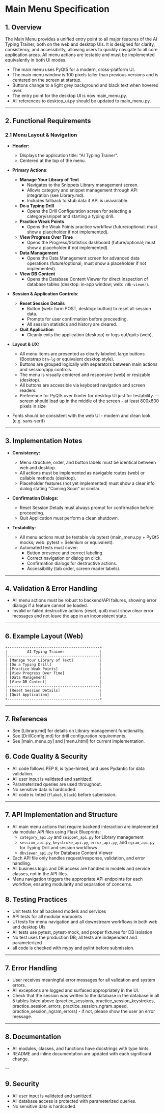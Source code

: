 # Main Menu Specification

## 1. Overview

The Main Menu provides a unified entry point to all major features of the AI Typing Trainer, both on the web and desktop UIs. It is designed for clarity, consistency, and accessibility, allowing users to quickly navigate to all core application areas. All menu actions are testable and must be implemented equivalently in both UI modes.

- The main menu uses PyQt5 for a modern, cross-platform UI.
- The main menu window is 100 pixels taller than previous versions and is centered on the screen at startup.
- Buttons change to a light grey background and black text when hovered over.
- The entry point for the desktop UI is now main_menu.py.
- All references to desktop_ui.py should be updated to main_menu.py.

---

## 2. Functional Requirements

### 2.1 Menu Layout & Navigation

- **Header:**
  - Displays the application title: "AI Typing Trainer".
  - Centered at the top of the menu.

- **Primary Actions:**
  - **Manage Your Library of Text**
    - Navigates to the Snippets Library management screen.
    - Allows category and snippet management through API integration (see Library.md).
    - Includes fallback to stub data if API is unavailable.
  - **Do a Typing Drill**
    - Opens the Drill Configuration screen for selecting a category/snippet and starting a typing drill.
  - **Practice Weak Points**
    - Opens the Weak Points practice workflow (future/optional; must show a placeholder if not implemented).
  - **View Progress Over Time**
    - Opens the Progress/Statistics dashboard (future/optional; must show a placeholder if not implemented).
  - **Data Management**
    - Opens the Data Management screen for advanced data operations (future/optional; must show a placeholder if not implemented).
  - **View DB Content**
    - Opens the Database Content Viewer for direct inspection of database tables (desktop: in-app window; web: `/db-viewer`).

- **Session & Application Controls:**
  - **Reset Session Details**
    - Button (web: form POST, desktop: button) to reset all session data.
    - Prompts for user confirmation before proceeding.
    - All session statistics and history are cleared.
  - **Quit Application**
    - Cleanly exits the application (desktop) or logs out/quits (web).

- **Layout & UX:**
  - All menu items are presented as clearly labeled, large buttons (Bootstrap `btn-lg` or equivalent desktop style).
  - Buttons are grouped logically with separators between main actions and session/app controls.
  - The menu is visually centered and responsive (web) or resizable (desktop).
  - All buttons are accessible via keyboard navigation and screen readers.
  - Preference for PyQt5 over tkinter for desktop UI just for testability.
-- screen should load up in the middle of the screen - at least 800x600 pixels in size
- Fonts should be consistent with the web UI - modern and clean look (e.g. sans-serif)


---

## 3. Implementation Notes

- **Consistency:**
  - Menu structure, order, and button labels must be identical between web and desktop.
  - All actions must be implemented as navigable routes (web) or callable methods (desktop).
  - Placeholder features (not yet implemented) must show a clear info dialog stating "Coming Soon" or similar.

- **Confirmation Dialogs:**
  - Reset Session Details must always prompt for confirmation before proceeding.
  - Quit Application must perform a clean shutdown.

- **Testability:**
  - All menu actions must be testable via pytest (main_menu.py + PyQt5 mocks; web: pytest + Selenium or equivalent).
  - Automated tests must cover:
    - Button presence and correct labeling.
    - Correct navigation or dialog on click.
    - Confirmation dialogs for destructive actions.
    - Accessibility (tab order, screen reader labels).

---

## 4. Validation & Error Handling

- All menu actions must be robust to backend/API failures, showing error dialogs if a feature cannot be loaded.
- Invalid or failed destructive actions (reset, quit) must show clear error messages and not leave the app in an inconsistent state.


---

## 6. Example Layout (Web)

```
+------------------------------------------+
|         AI Typing Trainer                |
|------------------------------------------|
| [Manage Your Library of Text]            |
| [Do a Typing Drill]                      |
| [Practice Weak Points]                   |
| [View Progress Over Time]                |
| [Data Management]                        |
| [View DB Content]                        |
|------------------------------------------|
| [Reset Session Details]                  |
| [Quit Application]                       |
+------------------------------------------+
```

---

## 7. References
- See [Library.md] for details on Library management functionality.
- See [DrillConfig.md] for drill configuration requirements.
- See [main_menu.py] and [menu.html] for current implementation.


## 6. Code Quality & Security

- All code follows PEP 8, is type-hinted, and uses Pydantic for data validation.
- All user input is validated and sanitized.
- Parameterized queries are used throughout.
- No sensitive data is hardcoded.
- All code is linted (`flake8`, `black`) before submission.

---

## 7. API Implementation and Structure
- All main menu actions that require backend interaction are implemented via modular API files using Flask Blueprints:
  - `category_api.py` and `snippet_api.py` for Library management
  - `session_api.py`, `keystroke_api.py`, `error_api.py`, and `ngram_api.py` for Typing Drill and session workflows
  - `dbviewer_api.py` for Database Content Viewer
- Each API file only handles request/response, validation, and error handling.
- All business logic and DB access are handled in models and service classes, not in the API files.
- Menu navigation triggers the appropriate API endpoints for each workflow, ensuring modularity and separation of concerns.

## 8. Testing Practices
- Unit tests for all backend models and services
- API tests for all modular endpoints
- UI tests for menu navigation and all downstream workflows in both web and desktop UIs
- All tests use pytest, pytest-mock, and proper fixtures for DB isolation
- No test uses the production DB; all tests are independent and parameterized
- all code is checked with mypy and pylint before submission.

---

## 7. Error Handling

- User receives meaningful error messages for all validation and system errors.
- All exceptions are logged and surfaced appropriately in the UI.
- Check that the session was written to the database in the database in all 5 tables listed above (practice_sessions, practice_session_keystrokes, practice_session_errors, practice_session_ngram_speed, practice_session_ngram_errors) - if not, please show the user an error message.

---

## 8. Documentation

- All modules, classes, and functions have docstrings with type hints.
- README and inline documentation are updated with each significant change.

--

## 9. Security

- All user input is validated and sanitized.
- All database access is protected with parameterized queries.
- No sensitive data is hardcoded. 